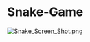# Snake-Game

[![Snake_Screen_Shot.png](https://s26.postimg.org/np5wufm6h/Snake_Screen_Shot.png)](https://postimg.org/image/59lfx181x/)
